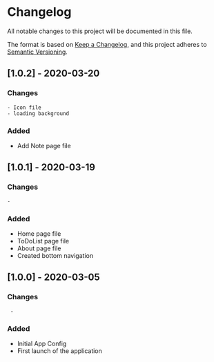 # Changelog
All notable changes to this project will be documented in this file.

The format is based on [Keep a Changelog](https://keepachangelog.com/en/1.0.0/),
and this project adheres to [Semantic Versioning](https://semver.org/spec/v2.0.0.html).

## [1.0.2] - 2020-03-20
### Changes
    - Icon file
    - loading background
### Added
 - Add Note page file

## [1.0.1] - 2020-03-19
### Changes 
    - 
### Added
 - Home page file
 - ToDoList page file 
 - About page file
 - Created bottom navigation

## [1.0.0] - 2020-03-05
### Changes
     - 
### Added
 - Initial App Config 
 - First launch of the application
